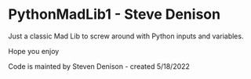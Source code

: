 # PythonMadLib1 - Steve Denison

Just a classic Mad Lib to screw around with Python inputs and variables.

Hope you enjoy

Code is mainted by Steven Denison - created 5/18/2022
